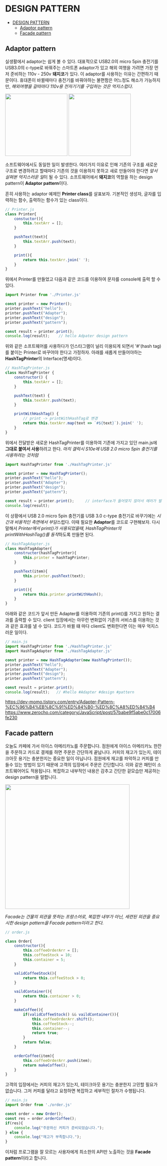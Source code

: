 # DESIGN PATTERN

- [DESIGN PATTERN](#design-pattern)
  - [Adaptor pattern](#adaptor-pattern)
  - [Facade pattern](#facade-pattern)

## Adaptor pattern

실생활에서 adaptor는 쉽게 볼 수 있다. 대표적으로 USB2.0의 micro 5pin 충전기를 USB3.0의 c-type로 바꿔주는 스마트폰 adaptor가 있고 해외 여행을 가려면 가장 먼저 준비하는 110v - 250v **돼지코**가 있다. 이 adaptor를 사용하는 이유는 간편하기 때문이다. 휴대폰이 바뀔때마다 충전기를 바꿔야하는 불편함은 어느정도 해소가 가능하지만, *해외여행을 갈따마다 110v용 전자기기를 구입하는 것은 억지스럽다*.

<img src="https://user-images.githubusercontent.com/44011462/90095919-f7b0ff80-dd6c-11ea-9735-a45e9e7f4120.png" width="200px">
<img src="https://user-images.githubusercontent.com/44011462/90095893-e4059900-dd6c-11ea-8a36-d1e24fd7d3ad.png" width="200px">


소프트웨어에서도 동일한 일이 발생한다. 여러가지 이유로 인해 기존의 구조를 새로운 구조로 변경하려고 할때마다 기존의 것을 이용하지 못하고 새로 만들어야 한다면 *앞서 살펴본 억지스러운 일*이 될 수 있다. 소프트웨어에서 **돼지코**의 역할을 하는 design pattern이 **Adaptor pattern**이다. 

흔히 사용하는 adaptor 예제인 **Printer class**를 살표보자. 기본적인 생성자, 글자를 입력하는 함수, 출력하는 함수가 있는 class이다.
```javascript
// Printer.js
class Printer{
    constuctor(){
        this.textArr = [];
    }

    pushText(text){
        this.textArr.push(text);
    }

    print(){
        return this.textArr.join(' ');
    }
}
```

위에서 Printer를 만들었고 다음과 같은 코드를 이용하여 문자를 console에 출력 할 수 있다.
```javascript
import Printer from './Printer.js'

const printer = new Printer();
printer.pushText("hello");
printer.pushText("Adapter");
printer.pushText("design");
printer.pushText("pattern");

const result = printer.print();
console.log(result);    // hello Adpater design pattern
```

위와 같은 소프트웨어를 사용하다가 인스타그램이 널리 이용되게 되면서 '#'(hash tag)를 붙이는 Printer로 바꾸어야 한다고 가정하자. 아래를 새롭게 만들어야하는 **HashTagPrinter**의 Interface(명세)이다.
```javascript
// HashTagPrinter.js 
class HashTagPrinter { 
    constructor() { 
        this.textArr = []; 
    } 

    pushText(text) { 
        this.textArr.push(text); 
    }

    printWithHashTag() { 
        // print -> printWithHashTag로 변경 
        return this.textArr.map(text => `#${text}`).join(' '); 
    }
}
```

위에서 전달받은 새로운 HashTagPrinter를 이용하여 기존에 가지고 있던 main.js에 **그대로 붙여서 사용**하려고 한다. *마치 갤럭시 S10e에 USB 2.0 micro 5pin 충전기를 사용하려는 것처럼*
```javascript
import HashTagPrinter from './HashTagPrinter.js'

const printer = new HashTagPrinter();
printer.pushText("hello");
printer.pushText("Adapter");
printer.pushText("design");
printer.pushText("pattern");

const result = printer.print();     // interface가 들어맞지 않아서 에러가 발생한다.
console.log(result);   
```

이 상황에서 USB 2.0 micro 5pin 충전기를 USB 3.0 c-type 충전기로 바꾸기에는 *시간과 비용적인 측면에서 부담*스럽다. 이때 필요한 **Adaptor**를 코드로 구현해보자. 다시 말해서 *Printer에서 print()가 사용되었을때, HashTagPrinter의 printWithHashTag()를 동작*하도록 만들면 된다.

```javascript
// HashTagAdapter.js
class HashTagAdapter{
    constructer(hashTagPrinter){
        this.printer = hashTagPrinter;
    }

    pushText(item){
        this.printer.pushText(text);
    }

    print(){
        return this.printer.printWithHash();
    }
}
```

아래와 같은 코드가 앞서 만든 Adapter를 이용하여 기존의 print()를 가지고 원하는 결과를 출력할 수 있다. client 입장에서는 아무런 변화없이 기존의 서비스를 이용하는 것과 같은 효과를 낼 수 있다. 코드가 바뀔 떄 마다 client도 변화한다면 이는 매우 억지스러운 일이다.

```javascript
// main.js
import HashTagPrinter from './HashTagPrinter.js'
import HashTagAdapter from './HashTagAdapter.js'

const printer = new HashTagAdapter(new HashTagPrinter());
printer.pushText("hello");
printer.pushText("Adapter");
printer.pushText("design");
printer.pushText("pattern");

const result = printer.print();     
console.log(result);   // #hello #Adapter #design #pattern
```


https://dev-momo.tistory.com/entry/Adapter-Pattern-%EC%96%B4%EB%8C%91%ED%84%B0-%ED%8C%A8%ED%84%B4  
https://www.zerocho.com/category/JavaScript/post/57babe9f5abe0c17006fe230  


## Facade pattern

오늘도 카페에 가서 아이스 아메리카노를 주문합니다. 점원에게 아이스 아메리카노 한잔을 주문하고 카드로 결제를 하면 주문은 간단하게 끝납니다. 커피의 재고가 있는지, 테이크아웃 용기는 충분한지는 중요한 일이 아닙니다. 점원에게 재고를 파악하고 커피를 만들수 있는 방법이 있기 때문에 고객의 입장에서 주문은 간단합니다. 이와 같은 패턴이 소프트웨어어도 적용됩니다. 복잡하고 내부적인 내용은 감추고 간단한 겉모습만 제공하는 design pattern을 말합니다. 

<img src="https://user-images.githubusercontent.com/44011462/90099244-f84d9400-dd74-11ea-8e00-a9d9b20924a0.png" width="400px">  

*Facade는 건물의 외관을 뜻하는 프랑스어로, 복잡한 내부가 아닌, 세련된 외관을 중요시한 design pattern을 Facade pattern이라고 한다.*


```javascript
// order.js

class Order{
    constructor(){
        this.coffeeOrderArr = [];
        this.coffeeStock = 10;
        this.container = 5;
    }

    validCoffeeStock(){
        return this.coffeeStock > 0;
    }

    vaildContainer(){
        return this.container > 0;
    }

    makeCoffee(){
        if(validCoffeeStock() && vaildContainer()){
            this.coffeeOrderArr.shift();
            this.coffeeStock--;
            this.container--;
            return true;
        }
        return false;
    }

    orderCoffee(item){
        this.coffeeOrderArr.push(item);
        return makeCoffee();
    }   
}
```

고객의 입장에서는 커피의 재고가 있는지, 테이크아웃 용기는 충분한지 고민할 필요가 없습니다. 그저 커피를 달라고 요청하면 복잡하고 세부적인 절차가 수행됩니다. 
```javascript
// main.js
import Order from './order.js'

const order = new Order();
const res = order.orderCoffee();
if(res){
    console.log("주문하신 커피가 준비되었습니다.");
} else {
    console.log("재고가 부족합니다.");
}
```

이처럼 프로그램을 잘 모르는 사용자에게 최소한의 API만 노출하는 것을 **Facade pattern**이라고 합니다. 